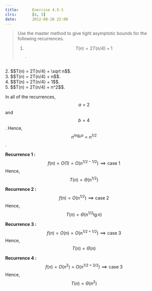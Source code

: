 ```yaml
---
title:      Exercise 4.5-1
clrs:       [4, 5]
date:       2012-08-28 22:00
---
```


>Use the master method to give tight asymptotic bounds for the following recurrences.
>
>1. $$T(n) = 2T(n/4) + 1$$.
<br/>
2. $$T(n) = 2T(n/4) + \sqrt n$$.
<br/>
3. $$T(n) = 2T(n/4) + n$$.
<br/>
4. $$T(n) = 2T(n/4) + 1$$.
<br/>
5. $$T(n) = 2T(n/4) + n^2$$.

In all of the recurrences, $$a = 2$$ and $$b = 4$$. Hence, $$n^{\log_b a} = n^{1/2}$$.

<b>Recurrence 1 :</b> $$f(n) = O(1) = O(n^{1/2 - 1/2}) \implies \text {case 1}$$
Hence, $$T(n) = \Theta(n^{1/2})$$

<b>Recurrence 2 :</b> $$f(n) = O(n^{1/2}) \implies \text {case 2}$$
Hence, $$T(n) = \Theta(n^{1/2} \lg n)$$

<b>Recurrence 3 :</b> $$f(n) = O(n) = O(n^{1/2 + 1/2}) \implies \text {case 3}$$
Hence, $$T(n) = \Theta(n)$$

<b>Recurrence 4 :</b> $$f(n) = O(n^2) = O(n^{1/2 + 3/2}) \implies \text {case 3}$$
Hence, $$T(n) = \Theta(n^2)$$